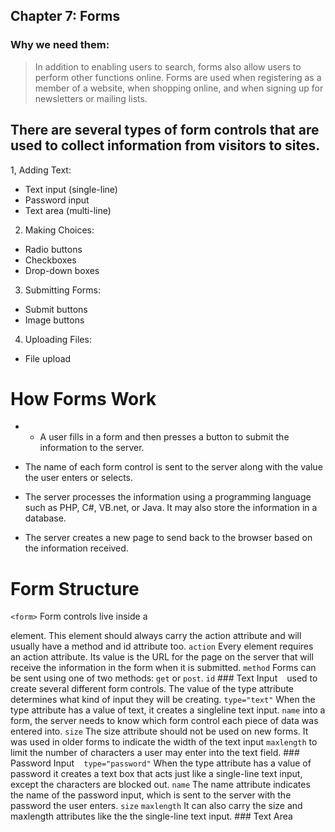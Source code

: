 ## Chapter 7: Forms
### Why we need them:
> In addition to enabling users to search, forms also allow users to perform other functions online. Forms are used when registering as a member of a website, when shopping online, and when signing up for newsletters or mailing lists.

## There are several types of form controls that are used to collect information from visitors to sites.
1, Adding Text:
+ Text input (single-line)
+ Password input
+ Text area (multi-line)
2. Making Choices:
+ Radio buttons
+ Checkboxes
+ Drop-down boxes
3. Submitting Forms:
+  Submit buttons
+ Image buttons
4. Uploading Files:
+ File upload
# How Forms Work
+  + A user fills in a form and then presses a button to submit the information to the server.

+ The name of each form control is sent to the server along with the value the user enters or selects.

+ The server processes the information using a programming language such as PHP, C#, VB.net, or Java. It may also store the information in a database.

+ The server creates a new page to send back to the browser based on the information received.

# Form Structure
```<form>``` Form controls live inside a

element. This element should always carry the action attribute and will usually have a method and id attribute too. `action` Every element requires an action attribute. Its value is the URL for the page on the server that will receive the information in the form when it is submitted. `method` Forms can be sent using one of two methods: `get` or `post`. `id` ### Text Input ``` ```
used to create several different form controls. The value of the type attribute determines what kind of input they will be creating. `type="text"` When the type attribute has a value of text, it creates a singleline text input. `name` into a form, the server needs to know which form control each piece of data was entered into. `size` The size attribute should not be used on new forms. It was used in older forms to indicate the width of the text input `maxlength` to limit the number of characters a user may enter into the text field. ### Password Input `
` `type="password"` When the type attribute has a value of password it creates a text box that acts just like a single-line text input, except the characters are blocked out. `name` The name attribute indicates the name of the password input, which is sent to the server with the password the user enters. `size` `maxlength` It can also carry the size and maxlength attributes like the the single-line text input. ### Text Area  


